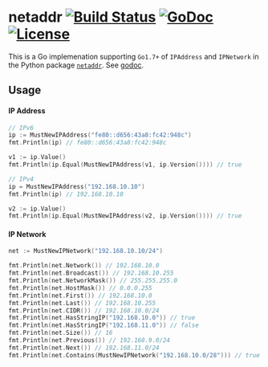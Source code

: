 # netaddr [![Build Status](https://github.com/xgfone/go-netaddr/actions/workflows/go.yml/badge.svg)](https://github.com/xgfone/go-netaddr/actions/workflows/go.yml) [![GoDoc](https://pkg.go.dev/badge/github.com/xgfone/go-netaddr)](https://pkg.go.dev/github.com/xgfone/go-netaddr) [![License](https://img.shields.io/badge/License-Apache%202.0-blue.svg?style=flat-square)](https://raw.githubusercontent.com/xgfone/go-netaddr/master/LICENSE)

This is a Go implemenation supporting `Go1.7+` of `IPAddress` and `IPNetwork` in the Python package [`netaddr`](https://pypi.org/project/netaddr/). See [godoc](https://pkg.go.dev/github.com/xgfone/go-netaddr).

## Usage

#### IP Address

```go
// IPv6
ip := MustNewIPAddress("fe80::d656:43a8:fc42:948c")
fmt.Println(ip) // fe80::d656:43a8:fc42:948c

v1 := ip.Value()
fmt.Println(ip.Equal(MustNewIPAddress(v1, ip.Version()))) // true

// IPv4
ip = MustNewIPAddress("192.168.10.10")
fmt.Println(ip) // 192.168.10.10

v2 := ip.Value()
fmt.Println(ip.Equal(MustNewIPAddress(v2, ip.Version()))) // true
```

#### IP Network

```go
net := MustNewIPNetwork("192.168.10.10/24")

fmt.Println(net.Network()) // 192.168.10.0
fmt.Println(net.Broadcast()) // 192.168.10.255
fmt.Println(net.NetworkMask()) // 255.255.255.0
fmt.Println(net.HostMask()) // 0.0.0.255
fmt.Println(net.First()) // 192.168.10.0
fmt.Println(net.Last()) // 192.168.10.255
fmt.Println(net.CIDR()) // 192.168.10.0/24
fmt.Println(net.HasStringIP("192.168.10.0")) // true
fmt.Println(net.HasStringIP("192.168.11.0")) // false
fmt.Println(net.Size()) // 16
fmt.Println(net.Previous()) // 192.168.9.0/24
fmt.Println(net.Next()) // 192.168.11.0/24
fmt.Println(net.Contains(MustNewIPNetwork("192.168.10.0/28"))) // true
```
